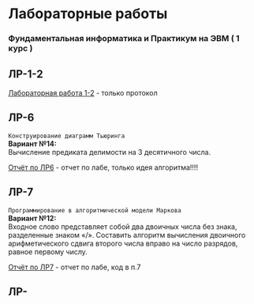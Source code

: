 # Лабораторные работы
### Фундаментальная информатика и Практикум на ЭВМ ( 1 курс )

## ЛР-1-2 
[Лабораторная работа 1-2](https://github.com/patrikeyeva/Institute/blob/master/Informatics/%D0%BB%D0%B0%D0%B1%D0%B0%201-2.docx) - только протокол
## ЛР-6
`Конструирование диаграмм Тьюринга`  
**Вариант №14:**  
Вычисление предиката делимости на 3 десятичного числа.  

[Отчёт по ЛР6](https://github.com/patrikeyeva/Institute/blob/master/Informatics/%D0%BE%D1%82%D1%87%D1%91%D1%82%20%D0%BF%D0%BE%20%D0%BB%D0%B0%D0%B1%D0%B5%20%206%20(%D0%B4%D0%B8%D0%B0%D0%B3%D1%80%D0%B0%D0%BC%D0%BC%D1%8B%20%D1%82%D1%8C%D1%8E%D1%80%D0%B8%D0%BD%D0%B3%D0%B0).docx) - отчет по лабе, только идея алгоритма!!!!  


## ЛР-7
`Программирование в алгоритмической модели Маркова`  
**Вариант №12:**  
Входное слово представляет собой два двоичных числа без знака, разделенные знаком «/». Составить алгоритм вычисления двоичного арифметического сдвига второго числа вправо на число разрядов, равное первому числу.  

[Отчёт по ЛР7](https://github.com/patrikeyeva/Institute/blob/master/Informatics/%D0%BE%D1%82%D1%87%D1%91%D1%82%20%D0%BF%D0%BE%20%D0%BB%D0%B0%D0%B1%D0%B5%20%207%20%20(%D0%B0%D0%BB%D0%B3%D0%BE%D1%80%D0%B8%D1%82%D0%BC%D1%8B%20%D0%BC%D0%B0%D1%80%D0%BA%D0%BE%D0%B2%D0%B0).docx) - отчет по лабе, код в п.7


## ЛР-


